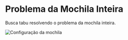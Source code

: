 Problema da Mochila Inteira
=======================

Busca tabu resolvendo o problema da mochila inteira.

![Configuração da mochila](https://github.com/marcoscastro/mochila_inteiro-busca_tabu/blob/master/configuracao_mochila.jpg)
